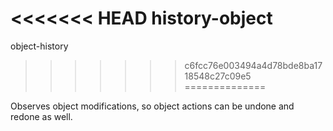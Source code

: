<<<<<<< HEAD
history-object
=======
object-history
>>>>>>> c6fcc76e003494a4d78bde8ba1718548c27c09e5
==============

Observes object modifications, so object actions can be undone and redone as well.
